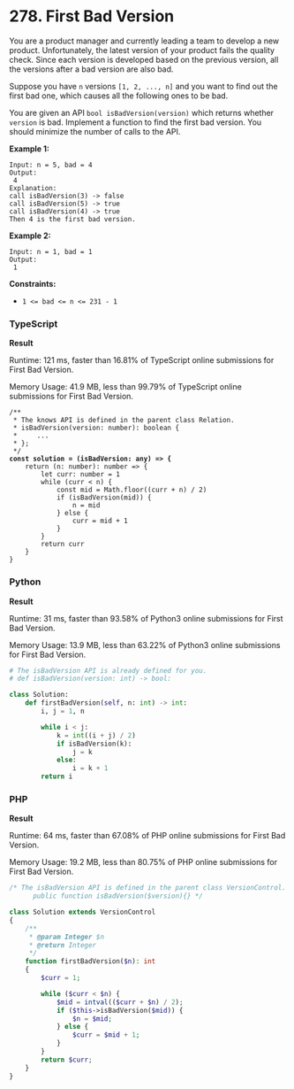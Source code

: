 # 278. First Bad Version

You are a product manager and currently leading a team to develop a new product. Unfortunately, the latest version of your product fails the quality check. Since each version is developed based on the previous version, all the versions after a bad version are also bad.

Suppose you have `n` versions `[1, 2, ..., n]` and you want to find out the first bad one, which causes all the following ones to be bad.

You are given an API `bool isBadVersion(version)` which returns whether `version` is bad. Implement a function to find the first bad version. You should minimize the number of calls to the API.

**Example 1:**

```
Input: n = 5, bad = 4
Output:
 4
Explanation:
call isBadVersion(3) -> false
call isBadVersion(5) -> true
call isBadVersion(4) -> true
Then 4 is the first bad version.
```

**Example 2:**

```
Input: n = 1, bad = 1
Output:
 1
```

**Constraints:**

* `1 <= bad <= n <= 231 - 1`

### TypeScript

**Result**

Runtime: 121 ms, faster than 16.81% of TypeScript online submissions for First Bad Version.&#x20;

Memory Usage: 41.9 MB, less than 99.79% of TypeScript online submissions for First Bad Version.

<pre class="language-typescript"><code class="lang-typescript">/**
 * The knows API is defined in the parent class Relation.
 * isBadVersion(version: number): boolean {
 *     ...
 * };
 */
<strong>const solution = (isBadVersion: any) => {
</strong>    return (n: number): number => {
        let curr: number = 1
        while (curr &#x3C; n) {
            const mid = Math.floor((curr + n) / 2)
            if (isBadVersion(mid)) {
                n = mid
            } else {
                curr = mid + 1
            }
        }
        return curr
    }
}</code></pre>

### Python

**Result**

Runtime: 31 ms, faster than 93.58% of Python3 online submissions for First Bad Version.&#x20;

Memory Usage: 13.9 MB, less than 63.22% of Python3 online submissions for First Bad Version.

```python
# The isBadVersion API is already defined for you.
# def isBadVersion(version: int) -> bool:

class Solution:
    def firstBadVersion(self, n: int) -> int:
        i, j = 1, n

        while i < j:
            k = int((i + j) / 2)
            if isBadVersion(k):
                j = k
            else:
                i = k + 1
        return i
```

### PHP

**Result**

Runtime: 64 ms, faster than 67.08% of PHP online submissions for First Bad Version.&#x20;

Memory Usage: 19.2 MB, less than 80.75% of PHP online submissions for First Bad Version.

```php
/* The isBadVersion API is defined in the parent class VersionControl.
      public function isBadVersion($version){} */

class Solution extends VersionControl
{
    /**
     * @param Integer $n
     * @return Integer
     */
    function firstBadVersion($n): int
    {
        $curr = 1;

        while ($curr < $n) {
            $mid = intval(($curr + $n) / 2);
            if ($this->isBadVersion($mid)) {
                $n = $mid;
            } else {
                $curr = $mid + 1;
            }
        }
        return $curr;
    }
}
```
